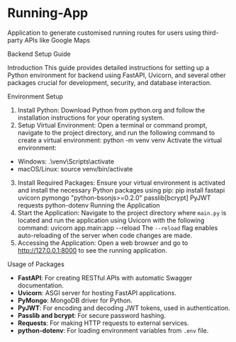 # Running-App
Application to generate customised running routes for users using third-party APIs like Google Maps 

Backend Setup Guide

Introduction
This guide provides detailed instructions for setting up a Python environment for backend using FastAPI, Uvicorn, and several other packages crucial for development, security, and database interaction.

Environment Setup
1. Install Python:
Download Python from python.org and follow the installation instructions for your operating system.
2. Setup Virtual Environment:
Open a terminal or command prompt, navigate to the project directory, and run the following command to create a virtual environment:
python -m venv venv
Activate the virtual environment:
- Windows:
.\venv\Scripts\activate
- macOS/Linux:
source venv/bin/activate
3. Install Required Packages:
Ensure your virtual environment is activated and install the necessary Python packages using pip:
pip install fastapi uvicorn pymongo "python-bsonjs>=0.2.0" passlib[bcrypt] PyJWT requests python-dotenv
Running the Application
1. Start the Application:
Navigate to the project directory where `main.py` is located and run the application using Uvicorn with the following command:
uvicorn app.main:app --reload
The `--reload` flag enables auto-reloading of the server when code changes are made.
2. Accessing the Application:
Open a web browser and go to http://127.0.0.1:8000 to see the running application.

Usage of Packages
- **FastAPI**: For creating RESTful APIs with automatic Swagger documentation.
- **Uvicorn**: ASGI server for hosting FastAPI applications.
- **PyMongo**: MongoDB driver for Python.
- **PyJWT**: For encoding and decoding JWT tokens, used in authentication.
- **Passlib and bcrypt**: For secure password hashing.
- **Requests**: For making HTTP requests to external services.
- **python-dotenv**: For loading environment variables from `.env` file.
